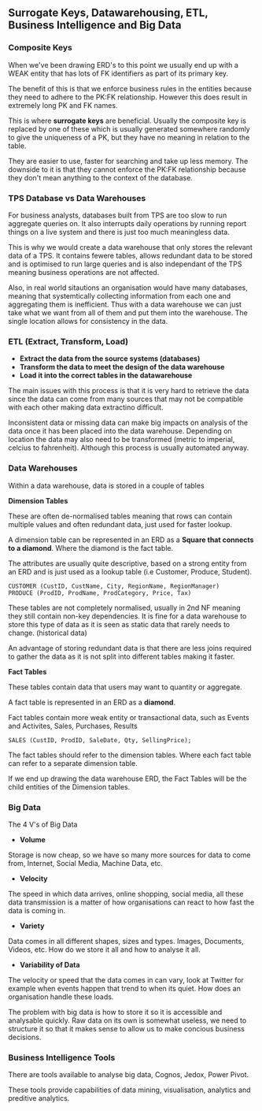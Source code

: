 ## Surrogate Keys, Datawarehousing, ETL, Business Intelligence and Big Data

### Composite Keys

When we've been drawing ERD's to this point we usually end up with a WEAK entity that has lots of FK identifiers as part of its primary key. 

The benefit of this is that we enforce business rules in the entities because they need to adhere to the PK:FK relationship. However this does result in extremely long PK and FK names.

This is where **surrogate keys** are beneficial. Usually the composite key is replaced by one of these which is usually generated somewhere randomly to give the uniqueness of a PK, but they have no meaning in relation to the table.

They are easier to use, faster for searching and take up less memory. The downside to it is that they cannot enforce the PK:FK relationship because they don't mean anything to the context of the database.

### TPS Database vs Data Warehouses

For business analysts, databases built from TPS are too slow to run aggregate queries on. It also interrupts daily operations by running report things on a live system and there is just too much meaningless data.

This is why we would create a data warehouse that only stores the relevant data of a TPS. It contains fewere tables, allows redundant data to be stored and is optimised to run large queries and is also independant of the TPS meaning business operations are not affected.

Also, in real world sitautions an organisation would have many databases, meaning that systemtically collecting information from each one and aggregating them is inefficient. Thus with a data warehouse we can just take what we want from all of them and put them into the warehouse. The single location allows for consistency in the data.

### ETL (Extract, Transform, Load)

- **Extract the data from the source systems (databases)**
- **Transform the data to meet the design of the data warehouse**
- **Load it into the correct tables in the datawarehouse**

The main issues with this process is that it is very hard to retrieve the data since the data can come from many sources that may not be compatible with each other making data extractino difficult.

Inconsistent data or missing data can make big impacts on analysis of the data once it has been placed into the data warehouse. Depending on location the data may also need to be transformed (metric to imperial, celcius to fahrenheit). Although this process is usually automated anyway.

### Data Warehouses

Within a data warehouse, data is stored in a couple of tables

**Dimension Tables**

These are often de-normalised tables meaning that rows can contain multiple values and often redundant data, just used for faster lookup.

A dimension table can be represented in an ERD as a **Square that connects to a diamond**. Where the diamond is the fact table.

The attributes are usually quite descriptive, based on a strong entity from an ERD and is just used as a lookup table (i.e Customer, Produce, Student).

```
CUSTOMER (CustID, CustName, City, RegionName, RegionManager)
PRODUCE (ProdID, ProdName, ProdCategory, Price, Tax)
```

These tables are not completely normalised, usually in 2nd NF meaning they still contain non-key dependencies. It is fine for a data warehouse to store this type of data as it is seen as static data that rarely needs to change. (historical data)

An advantage of storing redundant data is that there are less joins required to gather the data as it is not split into different tables making it faster.

**Fact Tables**

These tables contain data that users may want to quantity or aggregate.

A fact table is represented in an ERD as a **diamond**.

Fact tables contain more weak entity or transactional data, such as Events and Activites, Sales, Purchases, Results

```
SALES (CustID, ProdID, SaleDate, Qty, SellingPrice);
```

The fact tables should refer to the dimension tables. Where each fact table can refer to a separate dimension table.

If we end up drawing the data warehouse ERD, the Fact Tables will be the child entities of the Dimension tables.

### Big Data

The 4 V's of Big Data

- **Volume**

Storage is now cheap, so we have so many more sources for data to come from, Internet, Social Media, Machine Data, etc.

- **Velocity**

The speed in which data arrives, online shopping, social media, all these data transmission is a matter of how organisations can react to how fast the data is coming in.

- **Variety**

Data comes in all different shapes, sizes and types. Images, Documents, Videos, etc. How do we store it all and how to analyse it all.

- **Variability of Data**

The velocity or speed that the data comes in can vary, look at Twitter for example when events happen that trend to when its quiet. How does an organisation handle these loads.

The problem with big data is how to store it so it is accessible and analysable quickly. Raw data on its own is somewhat useless, we need to structure it so that it makes sense to allow us to make concious business decisions.

### Business Intelligence Tools

There are tools available to analyse big data, Cognos, Jedox, Power Pivot.

These tools provide capabilities of data mining, visualisation, analytics and preditive analytics.